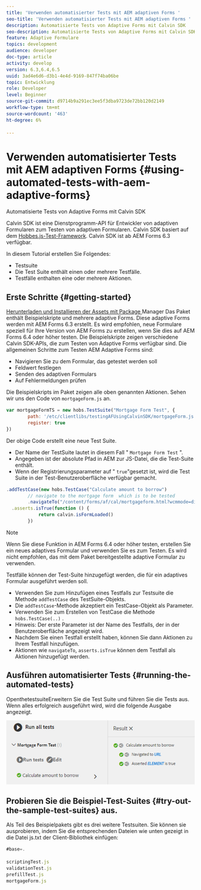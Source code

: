 ```yaml
---
title: 'Verwenden automatisierter Tests mit AEM adaptiven Forms '
seo-title: 'Verwenden automatisierter Tests mit AEM adaptiven Forms '
description: Automatisierte Tests von Adaptive Forms mit Calvin SDK
seo-description: Automatisierte Tests von Adaptive Forms mit Calvin SDK
feature: Adaptive Formulare
topics: development
audience: developer
doc-type: article
activity: develop
version: 6.3,6.4,6.5
uuid: 3ad4e6d6-d3b1-4e4d-9169-847f74ba06be
topic: Entwicklung
role: Developer
level: Beginner
source-git-commit: d9714b9a291ec3ee5f3dba9723de72bb120d2149
workflow-type: tm+mt
source-wordcount: '463'
ht-degree: 6%

---
```



# Verwenden automatisierter Tests mit AEM adaptiven Forms {#using-automated-tests-with-aem-adaptive-forms}

Automatisierte Tests von Adaptive Forms mit Calvin SDK

Calvin SDK ist eine Dienstprogramm-API für Entwickler von adaptiven Formularen zum Testen von adaptiven Formularen. Calvin SDK basiert auf dem [Hobbes.js-Test-Framework](https://docs.adobe.com/docs/de/aem/6-3/develop/ref/test-api/index.html). Calvin SDK ist ab AEM Forms 6.3 verfügbar.

In diesem Tutorial erstellen Sie Folgendes:

* Testsuite
* Die Test Suite enthält einen oder mehrere Testfälle.
* Testfälle enthalten eine oder mehrere Aktionen.

## Erste Schritte {#getting-started}

[Herunterladen und Installieren der Assets mit Package ](assets/testingadaptiveformsusingcalvinsdk1.zip)Manager Das Paket enthält Beispielskripte und mehrere adaptive Forms. Diese adaptive Forms werden mit AEM Forms 6.3 erstellt. Es wird empfohlen, neue Formulare speziell für Ihre Version von AEM Forms zu erstellen, wenn Sie dies auf AEM Forms 6.4 oder höher testen. Die Beispielskripte zeigen verschiedene Calvin SDK-APIs, die zum Testen von Adaptive Forms verfügbar sind. Die allgemeinen Schritte zum Testen AEM Adaptive Forms sind:

* Navigieren Sie zu dem Formular, das getestet werden soll
* Feldwert festlegen
* Senden des adaptiven Formulars
* Auf Fehlermeldungen prüfen

Die Beispielskripts im Paket zeigen alle oben genannten Aktionen.
Sehen wir uns den Code von `mortgageForm.js` an.

```javascript
var mortgageFormTS = new hobs.TestSuite("Mortgage Form Test", {
        path: '/etc/clientlibs/testingAFUsingCalvinSDK/mortgageForm.js',
        register: true
})
```

Der obige Code erstellt eine neue Test Suite.

* Der Name der TestSuite lautet in diesem Fall &quot; `Mortgage Form Test` &quot;.
* Angegeben ist der absolute Pfad in AEM zur JS-Datei, die die Test-Suite enthält.
* Wenn der Registrierungsparameter auf &quot; `true`&quot;gesetzt ist, wird die Test Suite in der Test-Benutzeroberfläche verfügbar gemacht.

```javascript
.addTestCase(new hobs.TestCase("Calculate amount to borrow")
        // navigate to the mortgage form  which is to be tested
        .navigateTo("/content/forms/af/cal/mortgageform.html?wcmmode=disabled")
  .asserts.isTrue(function () {
            return calvin.isFormLoaded()
        })
```

>[!NOTE]
>
>Wenn Sie diese Funktion in AEM Forms 6.4 oder höher testen, erstellen Sie ein neues adaptives Formular und verwenden Sie es zum Testen. Es wird nicht empfohlen, das mit dem Paket bereitgestellte adaptive Formular zu verwenden.

Testfälle können der Test-Suite hinzugefügt werden, die für ein adaptives Formular ausgeführt werden soll.

* Verwenden Sie zum Hinzufügen eines Testfalls zur Testsuite die Methode `addTestCase` des TestSuite-Objekts.
* Die `addTestCase`-Methode akzeptiert ein TestCase-Objekt als Parameter.
* Verwenden Sie zum Erstellen von TestCase die Methode `hobs.TestCase(..)` .
* Hinweis: Der erste Parameter ist der Name des Testfalls, der in der Benutzeroberfläche angezeigt wird.
* Nachdem Sie einen Testfall erstellt haben, können Sie dann Aktionen zu Ihrem Testfall hinzufügen.
* Aktionen wie `navigateTo`, `asserts.isTrue` können dem Testfall als Aktionen hinzugefügt werden.

## Ausführen automatisierter Tests {#running-the-automated-tests}

[](http://localhost:4502/libs/granite/testing/hobbes.html)OpenthetestsuiteErweitern Sie die Test Suite und führen Sie die Tests aus. Wenn alles erfolgreich ausgeführt wird, wird die folgende Ausgabe angezeigt.

![calvinsdk](assets/calvinimage.png)

## Probieren Sie die Beispiel-Test-Suites {#try-out-the-sample-test-suites} aus.

Als Teil des Beispielpakets gibt es drei weitere Testsuiten. Sie können sie ausprobieren, indem Sie die entsprechenden Dateien wie unten gezeigt in die Datei js.txt der Client-Bibliothek einfügen:

```javascript
#base=.

scriptingTest.js
validationTest.js
prefillTest.js
mortgageForm.js
```
